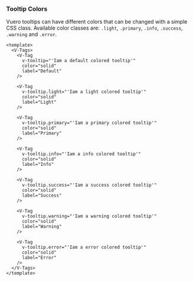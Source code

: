 ### Tooltip Colors

Vuero tooltips can have different colors that can be changed with a simple
CSS class. Available color classes are: `.light`, `.primary`,
`.info`, `.success`, `.warning` and `.error`.

<!--code-->

```vue {4,10,16,22,28,34,40}
<template>
  <V-Tags>
    <V-Tag
      v-tooltip="'Iam a default colored tooltip'"
      color="solid"
      label="Default"
    />

    <V-Tag
      v-tooltip.light="'Iam a light colored tooltip'"
      color="solid"
      label="Light"
    />

    <V-Tag
      v-tooltip.primary="'Iam a primary colored tooltip'"
      color="solid"
      label="Primary"
    />

    <V-Tag
      v-tooltip.info="'Iam a info colored tooltip'"
      color="solid"
      label="Info"
    />

    <V-Tag
      v-tooltip.success="'Iam a success colored tooltip'"
      color="solid"
      label="Success"
    />

    <V-Tag
      v-tooltip.warning="'Iam a warning colored tooltip'"
      color="solid"
      label="Warning"
    />

    <V-Tag
      v-tooltip.error="'Iam a error colored tooltip'"
      color="solid"
      label="Error"
    />
  </V-Tags>
</template>
```

<!--/code-->

<!--Example-->

<V-Tags>
  <V-Tag
    v-tooltip="'Iam a default colored tooltip'"
    color="solid"
    label="Default"
  />
  <V-Tag
    v-tooltip.light="'Iam a light colored tooltip'"
    color="solid"
    label="Light"
  />
  <V-Tag
    v-tooltip.primary="'Iam a primary colored tooltip'"
    color="solid"
    label="Primary"
  />
  <V-Tag
    v-tooltip.info="'Iam a info colored tooltip'"
    color="solid"
    label="Info"
  />
  <V-Tag
    v-tooltip.success="'Iam a success colored tooltip'"
    color="solid"
    label="Success"
  />
  <V-Tag
    v-tooltip.warning="'Iam a warning colored tooltip'"
    color="solid"
    label="Warning"
  />
  <V-Tag
    v-tooltip.error="'Iam a error colored tooltip'"
    color="solid"
    label="Error"
  />
</V-Tags>

<!--/Example-->
